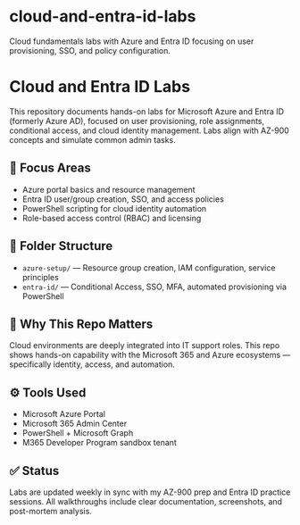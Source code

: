 # cloud-and-entra-id-labs
Cloud fundamentals labs with Azure and Entra ID focusing on user provisioning, SSO, and policy configuration.

# Cloud and Entra ID Labs

This repository documents hands-on labs for Microsoft Azure and Entra ID (formerly Azure AD), focused on user provisioning, role assignments, conditional access, and cloud identity management. Labs align with AZ-900 concepts and simulate common admin tasks.

## 🔧 Focus Areas

- Azure portal basics and resource management
- Entra ID user/group creation, SSO, and access policies
- PowerShell scripting for cloud identity automation
- Role-based access control (RBAC) and licensing

## 📁 Folder Structure

- `azure-setup/` — Resource group creation, IAM configuration, service principles
- `entra-id/` — Conditional Access, SSO, MFA, automated provisioning via PowerShell

## 🧠 Why This Repo Matters

Cloud environments are deeply integrated into IT support roles. This repo shows hands-on capability with the Microsoft 365 and Azure ecosystems — specifically identity, access, and automation.

## ⚙️ Tools Used

- Microsoft Azure Portal
- Microsoft 365 Admin Center
- PowerShell + Microsoft Graph
- M365 Developer Program sandbox tenant

## ✅ Status

Labs are updated weekly in sync with my AZ-900 prep and Entra ID practice sessions. All walkthroughs include clear documentation, screenshots, and post-mortem analysis.

